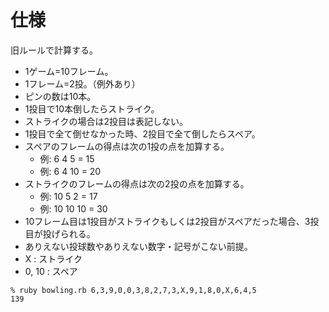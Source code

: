 # 仕様

旧ルールで計算する。

- 1ゲーム=10フレーム。
- 1フレーム=2投。（例外あり）
- ピンの数は10本。
- 1投目で10本倒したらストライク。
- ストライクの場合は2投目は表記しない。
- 1投目で全て倒せなかった時、2投目で全て倒したらスペア。
- スペアのフレームの得点は次の1投の点を加算する。
  - 例: 6 4 5 = 15
  - 例: 6 4 10 = 20
- ストライクのフレームの得点は次の2投の点を加算する。
  - 例: 10 5 2 = 17
  - 例: 10 10 10 = 30
- 10フレーム目は1投目がストライクもしくは2投目がスペアだった場合、3投目が投げられる。
- ありえない投球数やありえない数字・記号がこない前提。
- X : ストライク
- 0, 10 : スペア

```
% ruby bowling.rb 6,3,9,0,0,3,8,2,7,3,X,9,1,8,0,X,6,4,5
139
```
